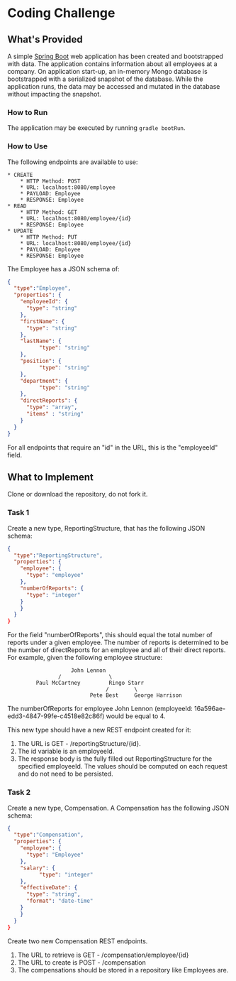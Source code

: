 # Coding Challenge
## What's Provided
A simple [Spring Boot](https://projects.spring.io/spring-boot/) web application has been created and bootstrapped 
with data. The application contains information about all employees at a company. On application start-up, an in-memory 
Mongo database is bootstrapped with a serialized snapshot of the database. While the application runs, the data may be
accessed and mutated in the database without impacting the snapshot.

### How to Run
The application may be executed by running `gradle bootRun`.

### How to Use
The following endpoints are available to use:
```
* CREATE
    * HTTP Method: POST 
    * URL: localhost:8080/employee
    * PAYLOAD: Employee
    * RESPONSE: Employee
* READ
    * HTTP Method: GET 
    * URL: localhost:8080/employee/{id}
    * RESPONSE: Employee
* UPDATE
    * HTTP Method: PUT 
    * URL: localhost:8080/employee/{id}
    * PAYLOAD: Employee
    * RESPONSE: Employee
```
The Employee has a JSON schema of:
```json
{
  "type":"Employee",
  "properties": {
    "employeeId": {
      "type": "string"
    },
    "firstName": {
      "type": "string"
    },
    "lastName": {
          "type": "string"
    },
    "position": {
          "type": "string"
    },
    "department": {
          "type": "string"
    },
    "directReports": {
      "type": "array",
      "items" : "string"
    }
  }
}
```
For all endpoints that require an "id" in the URL, this is the "employeeId" field.

## What to Implement
Clone or download the repository, do not fork it.

### Task 1
Create a new type, ReportingStructure, that has the following JSON schema:
```json
{
  "type":"ReportingStructure",
  "properties": {
    "employee": {
      "type": "employee"
    },
    "numberOfReports": {
      "type": "integer"
    }
    }
  }
}
```
For the field "numberOfReports", this should equal the total number of reports under a given employee. The number of 
reports is determined to be the number of directReports for an employee and all of their direct reports. For example, 
given the following employee structure:
```
                    John Lennon
                /               \
         Paul McCartney         Ringo Starr
                               /        \
                          Pete Best     George Harrison
```
The numberOfReports for employee John Lennon (employeeId: 16a596ae-edd3-4847-99fe-c4518e82c86f) would be equal to 4. 

This new type should have a new REST endpoint created for it: 
1.  The URL is GET - /reportingStructure/{id}. 
2.  The id variable is an employeeId. 
3.  The response body is the fully filled out ReportingStructure for the specified employeeId. 
The values should be computed on each request and do not need to be persisted.

### Task 2
Create a new type, Compensation. A Compensation has the following JSON schema:
```json
{
  "type":"Compensation",
  "properties": {
    "employee": {
      "type": "Employee"
    },
    "salary": {
          "type": "integer"
    },
    "effectiveDate": {
      "type": "string",
      "format": "date-time"
    }
    }
  }
}
```
Create two new Compensation REST endpoints. 
1.  The URL to retrieve is GET - /compensation/employee/{id}
2.  The URL to create is POST - /compensation
3.  The compensations should be stored in a repository like Employees are.

